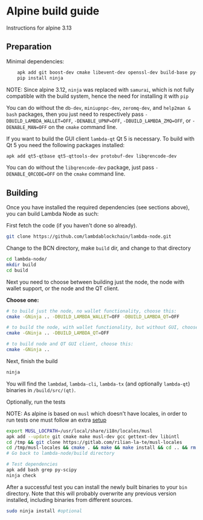 # Alpine build guide

Instructions for alpine 3.13

## Preparation

Minimal dependencies:

```sh
    apk add git boost-dev cmake libevent-dev openssl-dev build-base py-pip db-dev miniupnpc-dev zeromq-dev help2man bash
    pip install ninja
```

NOTE: Since alpine 3.12, `ninja` was replaced with `samurai`, which is not fully compatible with
the build system, hence the need for installing it with `pip`

You can do without the `db-dev`, `miniupnpc-dev`, `zeromq-dev`, and `help2man & bash` packages, then you
just need to respectively pass `-DBUILD_LAMBDA_WALLET=OFF`, `-DENABLE_UPNP=OFF`, `-DBUILD_LAMBDA_ZMQ=OFF`,
or `-DENABLE_MAN=OFF` on the `cmake` command line.

If you want to build the GUI client `lambda-qt` Qt 5 is necessary.
To build with Qt 5 you need the following packages installed:

```sh
apk add qt5-qtbase qt5-qttools-dev protobuf-dev libqrencode-dev
```

You can do without the `libqrencode-dev` package, just pass `-DENABLE_QRCODE=OFF` on
the `cmake` command line.

## Building

Once you have installed the required dependencies (see sections above), you can
build Lambda Node as such:

First fetch the code (if you haven't done so already).

```sh
git clone https://github.com/lambdablockchain/lambda-node.git
```

Change to the BCN directory, make `build` dir, and change to that directory

```sh
cd lambda-node/
mkdir build
cd build
```

Next you need to choose between building just the node, the node with wallet support,
or the node and the QT client.

**Choose one:**

```sh
# to build just the node, no wallet functionality, choose this:
cmake -GNinja .. -DBUILD_LAMBDA_WALLET=OFF -DBUILD_LAMBDA_QT=OFF
```

```sh
# to build the node, with wallet functionality, but without GUI, choose this:
cmake -GNinja .. -DBUILD_LAMBDA_QT=OFF
```

```sh
# to build node and QT GUI client, choose this:
cmake -GNinja ..
```

Next, finish the build

```sh
ninja
```

You will find the `lambdad`, `lambda-cli`, `lambda-tx` (and optionally `lambda-qt`)
binaries in `/build/src/(qt)`.

Optionally, run the tests

NOTE: As alpine is based on `musl` which doesn't have locales, in order to run tests
one must follow an extra [setup](https://github.com/gliderlabs/docker-alpine/issues/144#issuecomment-505356435)

```sh
export MUSL_LOCPATH=/usr/local/share/i18n/locales/musl
apk add --update git cmake make musl-dev gcc gettext-dev libintl
cd /tmp && git clone https://gitlab.com/rilian-la-te/musl-locales
cd /tmp/musl-locales && cmake . && make && make install && cd .. && rm -r musl-locales
# Go back to lambda-node/build directory
```

```sh
# Test dependencies
apk add bash grep py-scipy
ninja check
```

After a successful test you can install the newly built binaries to your `bin` directory.
Note that this will probably overwrite any previous version installed, including
binaries from different sources.

```sh
sudo ninja install #optional
```
